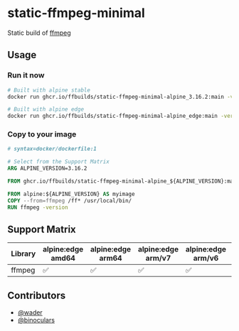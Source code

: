 # static-ffmpeg-minimal
Static build of [ffmpeg](https://ffmpeg.org)

## Usage

### Run it now
```sh
# Built with alpine stable
docker run ghcr.io/ffbuilds/static-ffmpeg-minimal-alpine_3.16.2:main -version

# Built with alpine edge
docker run ghcr.io/ffbuilds/static-ffmpeg-minimal-alpine_edge:main -version
```

### Copy to your image
```Dockerfile
# syntax=docker/dockerfile:1

# Select from the Support Matrix
ARG ALPINE_VERSION=3.16.2

FROM ghcr.io/ffbuilds/static-ffmpeg-minimal-alpine_${ALPINE_VERSION}:main AS ffmpeg

FROM alpine:${ALPINE_VERSION} AS myimage
COPY --from=ffmpeg /ff* /usr/local/bin/
RUN ffmpeg -version
```

## Support Matrix

| Library | alpine:edge amd64 | alpine:edge arm64 | alpine:edge arm/v7 | alpine:edge arm/v6 | alpine:3.16.2 amd64 | alpine:3.16.2 arm64 | alpine:3.16.2 arm/v7 | alpine:3.16.2 arm/v6 |
| --- | --- | --- | --- | --- | --- | --- | --- | --- |
| ffmpeg | :white_check_mark: | :white_check_mark: | :white_check_mark: | :white_check_mark: | :white_check_mark: | :white_check_mark: | :white_check_mark: | :white_check_mark: |

## Contributors
- [@wader](https://github.com/wader)
- [@binoculars](https://github.com/binoculars)
